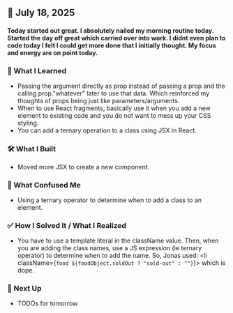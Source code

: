 ## 📅 July 18, 2025

#### Today started out great. I absolutely nailed my morning routine today. Started the day off great which carried over into work. I didnt even plan to code today I felt I could get more done that I initially thought. My focus and energy are on point today.

### 🧠 What I Learned
- Passing the argument directly as prop instead of passing a prop and the calling prop."whatever" later to use that data. Which reinforced my thoughts of props being just like parameters/arguments.
- When to use React fragments, basically use it when you add a new element to existing code and you do not want to mess up your CSS styling.
- You can add a ternary operation to a class using JSX in React.

### 🛠️ What I Built
- Moved more JSX to create a new component.

### 🧨 What Confused Me
- Using a ternary operator to determine when to add a class to an element.

### ✅ How I Solved It / What I Realized
- You have to use a template literal in the className value. Then, when you are adding the class names, use a JS expression (ie ternary operator) to determine when to add the name. So, Jonas used: <li className={`food ${foodObject.soldOut ? "sold-out" : ""}`}> which is dope.

### 📌 Next Up
- TODOs for tomorrow
